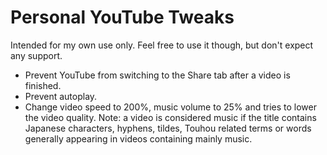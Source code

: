 # Personal YouTube Tweaks
Intended for my own use only. Feel free to use it though, but don't expect any
support.
* Prevent YouTube from switching to the Share tab after a video is finished.
* Prevent autoplay.
* Change video speed to 200%, music volume to 25% and tries to lower the video
quality.
Note: a video is considered music if the title contains Japanese characters,
hyphens, tildes, Touhou related terms or words generally appearing in videos
containing mainly music.

